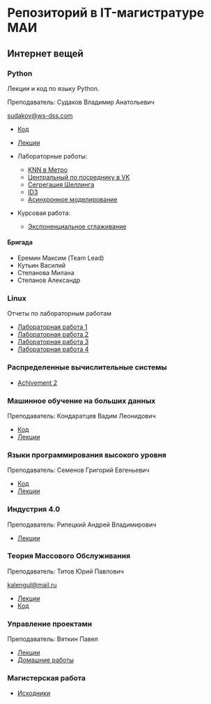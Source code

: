 # Репозиторий в IT-магистратуре МАИ

## Интернет вещей

### Python

Лекции и код по языку Python.

Преподаватель: Судаков Владимир Анатольевич

sudakov@ws-dss.com

* [Код](https://github.com/MaximDmitrievich/IT-master/tree/master/Python/Code)
* [Лекции](https://github.com/MaximDmitrievich/IT-master/blob/master/Python/Lection)
* Лабораторные работы:
  * [KNN в Метро](https://github.com/MaximDmitrievich/IT-master/tree/master/Python/Code/Example_1_knn)
  * [Центральный по посреднику в VK](https://github.com/MaximDmitrievich/IT-master/tree/master/Python/Code/Example_2_central)
  * [Сегрегация Шеллинга](https://github.com/MaximDmitrievich/IT-master/tree/master/Python/Code/Example_3_shelling)
  * [ID3](https://github.com/MaximDmitrievich/IT-master/tree/master/Python/Code/Example_4_Tree)
  * [Асинхронное моделирование](https://github.com/MaximDmitrievich/IT-master/tree/master/Python/Code/Example_5_async)

* Курсовая работа:
  * [Экспоненциальное сглаживание](https://github.com/MaximDmitrievich/IT-master/tree/master/Python/Code/ExponentSmoothing)

#### Бригада

* Еремин Максим (Team Lead)
* Кутьин Василий
* Степанова Милана
* Степанов Александр

### Linux

Отчеты по лабораторным работам

* [Лабораторная работа 1](https://github.com/MaximDmitrievich/IT-master/blob/master/Linux/Lab_1/LW1_Report.md)
* [Лабораторная работа 2](https://github.com/MaximDmitrievich/IT-master/blob/master/Linux/Lab_2/LW2_Report.md)
* [Лабораторная работа 3](https://github.com/MaximDmitrievich/IT-master/blob/master/Linux/Lab_3/LW3_Report.md)
* [Лабораторная работа 4](https://github.com/MaximDmitrievich/IT-master/blob/master/Linux/Lab_4/LW4_Report.md)

### Распределенные вычислительные системы

* [Achivement 2](https://github.com/MaximDmitrievich/IT-master/tree/master/DCS/Achivement_2)

### Машинное обучение на больших данных

Преподаватель: Кондаратцев Вадим Леонидович

* [Код](https://github.com/MaximDmitrievich/IT-master/tree/master/MachineLearning/Code)
* [Лекции](https://github.com/MaximDmitrievich/IT-master/blob/master/MachineLearning/Lection)

### Языки программирования высокого уровня

Преподаватель: Семенов Григорий Евгеньевич

* [Код](https://github.com/MaximDmitrievich/IT-master/tree/master/HighLevelLangs/Code)
* [Лекции](https://github.com/MaximDmitrievich/IT-master/blob/master/HighLevelLangs/Lection)

### Индустрия 4.0

Преподаватель: Рипецкий Андрей Владимирович

* [Лекции](https://github.com/MaximDmitrievich/IT-master/blob/master/Industry4.0/Lection)

### Теория Массового Обслуживания

Преподаватель: Титов Юрий Павлович

kalengul@mail.ru

* [Лекции](https://github.com/MaximDmitrievich/IT-master/blob/master/TMO/Lection)
* [Код](https://github.com/MaximDmitrievich/IT-master/tree/master/TMO/Code)

### Управление проектами

Преподаватель: Вяткин Павел

* [Лекции](https://github.com/MaximDmitrievich/IT-master/blob/master/ProjectManagement/Lection)
* [Домашние работы](https://github.com/MaximDmitrievich/IT-master/blob/master/ProjectManagement/Homework)

### Магистерская работа

* [Исходники](https://github.com/MaximDmitrievich/IT-master/tree/master/MasterWork)

